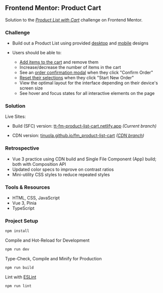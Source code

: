 ## Frontend Mentor: Product Cart

Solution to the _[Product List with Cart](https://www.frontendmentor.io/challenges/product-list-with-cart-5MmqLVAp_d)_ challenge on Frontend Mentor.

### Challenge

- Build out a Product List using provided [desktop](/public/fm_assets/design/01_preview.jpg) and [mobile](/public/fm_assets/design/06_mobile-design-empty.jpg) designs
- Users should be able to:

  - [Add items to the cart](/public/fm_assets/design/04_desktop-design-selected.jpg) and remove them
  - Increase/decrease the number of items in the cart
  - See an [order confirmation modal](/public/fm_assets/design/05_desktop-design-order-confirmation.jpg) when they click "Confirm Order"
  - [Reset their selections](/public/fm_assets/design/02_desktop-design-empty.jpg) when they click "Start New Order"
  - View the optimal layout for the interface depending on their device's screen size
  - See hover and focus states for all interactive elements on the page

### Solution

Live Sites:

- Build (SFC) version: [tt-fm-product-list-cart.netlify.app](https://tt-fm-product-list-cart.netlify.app/) _(Current branch)_

- CDN version: [tinuola.github.io/fm_product-list-cart](https://tinuola.github.io/fm_product-list-cart/) _([CDN branch](https://github.com/tinuola/fm_product-list-cart/tree/cdnBuild))_

### Retrospective

- Vue 3 practice using CDN build and Single File Component (App) build; both with Composition API
- Updated color specs to improve on contrast ratios
- Mini-utility CSS styles to reduce repeated styles

### Tools & Resources

- HTML, CSS, JavaScript
- Vue 3, Pinia
- TypeScript

### Project Setup

```sh
npm install
```

Compile and Hot-Reload for Development

```sh
npm run dev
```

Type-Check, Compile and Minify for Production

```sh
npm run build
```

Lint with [ESLint](https://eslint.org/)

```sh
npm run lint
```

